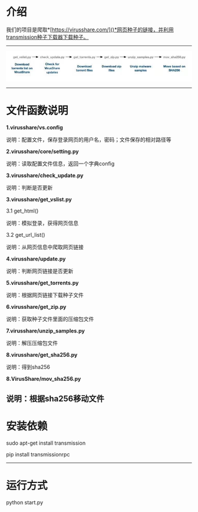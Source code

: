 # 介绍

我们的项目是爬取*[https://virusshare.com/]()*网页种子的链接，并利用transmission种子下载器下载种子。

------
![Image](img/flow-process.png)

------
# 文件函数说明

**1.virusshare/vs.config**

说明：配置文件，保存登录网页的用户名，密码；文件保存的相对路径等

**2.virusshare/core/setting.py**

说明：读取配置文件信息，返回一个字典config

**3.virusshare/check_update.py**

说明：判断是否更新

**3.virusshare/get_vslist.py**

3.1 get_html()

说明：模拟登录，获得网页信息

3.2 get_url_list()

说明：从网页信息中爬取网页链接

**4.virusshare/update.py**

说明：判断网页链接是否更新

**5.virusshare/get_torrents.py**

说明：根据网页链接下载种子文件

**6.virusshare/get_zip.py**

说明：获取种子文件里面的压缩包文件

**7.virusshare/unzip_samples.py**

说明：解压压缩包文件

**8.virusshare/get_sha256.py**

说明：得到sha256

**8.VirusShare/mov_sha256.py**

说明：根据sha256移动文件
------

# 安装依赖

sudo apt-get install transmission

pip install transmissionrpc

------

# 运行方式

python start.py

